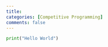 ```yaml
---
title: 
categories: [Competitive Programming]
comments: false
---
```


```py
print("Hello World")
```